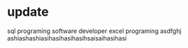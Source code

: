 # update
sql programing
software developer
excel programing
asdfghj
ashiashashiasihasihasihasihsaisaihasihasi
